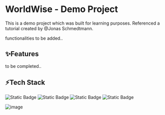 # WorldWise - Demo Project 

This is a demo project which was built for learning purposes. Referenced a tutorial created by @Jonas Schmedtmann.

functionalities to be added..
## ✨Features 
to be completed..
## ⚡Tech Stack
<img alt="Static Badge" src="https://img.shields.io/badge/React-black?logo=react"> <img alt="Static Badge" src="https://img.shields.io/badge/React--Router-white?logo=react router"> <img alt="Static Badge" src="https://img.shields.io/badge/React--Leaflet-leaflet?logo=leaflet"> <img alt="Static Badge" src="https://img.shields.io/badge/Json--server-blue?logo=json"> 


![image](https://github.com/OneZ-9/-Demo-Project--worldwise/assets/57709367/0ca181e8-aad9-4fb7-ae33-5b85d3a02ce1)
